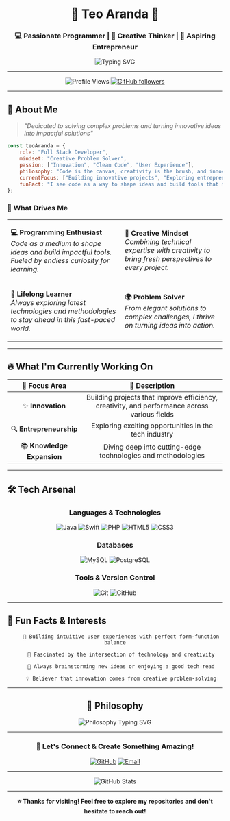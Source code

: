 <div align="center">

# 🌟 **Teo Aranda** 🌟

### 💻 Passionate Programmer | 🎨 Creative Thinker | 🚀 Aspiring Entrepreneur

<img src="https://readme-typing-svg.herokuapp.com?font=Fira+Code&weight=500&size=28&pause=1000&color=6C63FF&center=true&vCenter=true&random=false&width=600&lines=Welcome+to+my+GitHub!;Turning+ideas+into+impact;Code+is+my+canvas" alt="Typing SVG" />

---

![Profile Views](https://komarev.com/ghpvc/?username=teoarandaa&color=6C63FF&style=for-the-badge)
[![GitHub followers](https://img.shields.io/github/followers/teoarandaa?style=for-the-badge&color=6C63FF&labelColor=1e1e2e)](https://github.com/teoarandaa)

</div>

---

## 🎯 **About Me**

> *"Dedicated to solving complex problems and turning innovative ideas into impactful solutions"*

```javascript
const teoAranda = {
    role: "Full Stack Developer",
    mindset: "Creative Problem Solver",
    passion: ["Innovation", "Clean Code", "User Experience"],
    philosophy: "Code is the canvas, creativity is the brush, and innovation is the masterpiece",
    currentFocus: ["Building innovative projects", "Exploring entrepreneurship", "Continuous learning"],
    funFact: "I see code as a way to shape ideas and build tools that make a difference"
};
```

### 🌈 **What Drives Me**

<table>
<tr>
<td>

**💻 Programming Enthusiast**
<br>
*Code as a medium to shape ideas and build impactful tools. Fueled by endless curiosity for learning.*

</td>
<td>

**🎨 Creative Mindset**
<br>
*Combining technical expertise with creativity to bring fresh perspectives to every project.*

</td>
</tr>
<tr>
<td>

**🌱 Lifelong Learner**
<br>
*Always exploring latest technologies and methodologies to stay ahead in this fast-paced world.*

</td>
<td>

**🌍 Problem Solver**
<br>
*From elegant solutions to complex challenges, I thrive on turning ideas into action.*

</td>
</tr>
</table>

---

## 🔥 **What I'm Currently Working On**

<div align="center">

| 🎯 **Focus Area** | 📝 **Description** |
|:-----------------:|:------------------:|
| ✨ **Innovation** | Building projects that improve efficiency, creativity, and performance across various fields |
| 🔍 **Entrepreneurship** | Exploring exciting opportunities in the tech industry |
| 📚 **Knowledge Expansion** | Diving deep into cutting-edge technologies and methodologies |

</div>

---

## 🛠️ **Tech Arsenal**

<div align="center">

### **Languages & Technologies**

![Java](https://img.shields.io/badge/Java-ED8B00?style=for-the-badge&logo=openjdk&logoColor=white)
![Swift](https://img.shields.io/badge/Swift-FA7343?style=for-the-badge&logo=swift&logoColor=white)
![PHP](https://img.shields.io/badge/PHP-777BB4?style=for-the-badge&logo=php&logoColor=white)
![HTML5](https://img.shields.io/badge/HTML5-E34F26?style=for-the-badge&logo=html5&logoColor=white)
![CSS3](https://img.shields.io/badge/CSS3-1572B6?style=for-the-badge&logo=css3&logoColor=white)

### **Databases**

![MySQL](https://img.shields.io/badge/MySQL-00000F?style=for-the-badge&logo=mysql&logoColor=white)
![PostgreSQL](https://img.shields.io/badge/PostgreSQL-316192?style=for-the-badge&logo=postgresql&logoColor=white)

### **Tools & Version Control**

![Git](https://img.shields.io/badge/Git-F05032?style=for-the-badge&logo=git&logoColor=white)
![GitHub](https://img.shields.io/badge/GitHub-100000?style=for-the-badge&logo=github&logoColor=white)

</div>

---

## 🌟 **Fun Facts & Interests**

<div align="center">

```ascii
    🎨 Building intuitive user experiences with perfect form-function balance
    
    🔬 Fascinated by the intersection of technology and creativity
    
    📖 Always brainstorming new ideas or enjoying a good tech read
    
    💡 Believer that innovation comes from creative problem-solving
```

</div>

---

<div align="center">

## 💫 **Philosophy**

<img src="https://readme-typing-svg.herokuapp.com?font=Fira+Code&weight=600&size=20&pause=3000&color=FF6B6B&center=true&vCenter=true&random=false&width=800&lines=%22Code+is+the+canvas%2C+creativity+is+the+brush%2C;and+innovation+is+the+masterpiece.%22" alt="Philosophy Typing SVG" />

---

### 🤝 **Let's Connect & Create Something Amazing!**

[![GitHub](https://img.shields.io/badge/GitHub-100000?style=for-the-badge&logo=github&logoColor=white)](https://github.com/teoarandaa)
[![Email](https://img.shields.io/badge/Email-D14836?style=for-the-badge&logo=gmail&logoColor=white)](mailto:your.email@example.com)

---

<img src="https://github-readme-stats.vercel.app/api?username=teoarandaa&show_icons=true&theme=tokyonight&hide_border=true&bg_color=0D1117&title_color=6C63FF&icon_color=6C63FF&text_color=FFFFFF" alt="GitHub Stats" />

---

**⭐️ Thanks for visiting! Feel free to explore my repositories and don't hesitate to reach out!**

</div>
